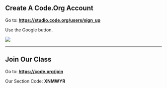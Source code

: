 ## Create A Code.Org Account

Go to: **https://studio.code.org/users/sign_up**

Use the Google button.

![](https://support.code.org/hc/article_attachments/115001813092/pasted_image_0.png)

---

## Join Our Class

Go to: **https://code.org/join**

Our Section Code: **XNMWYR**
